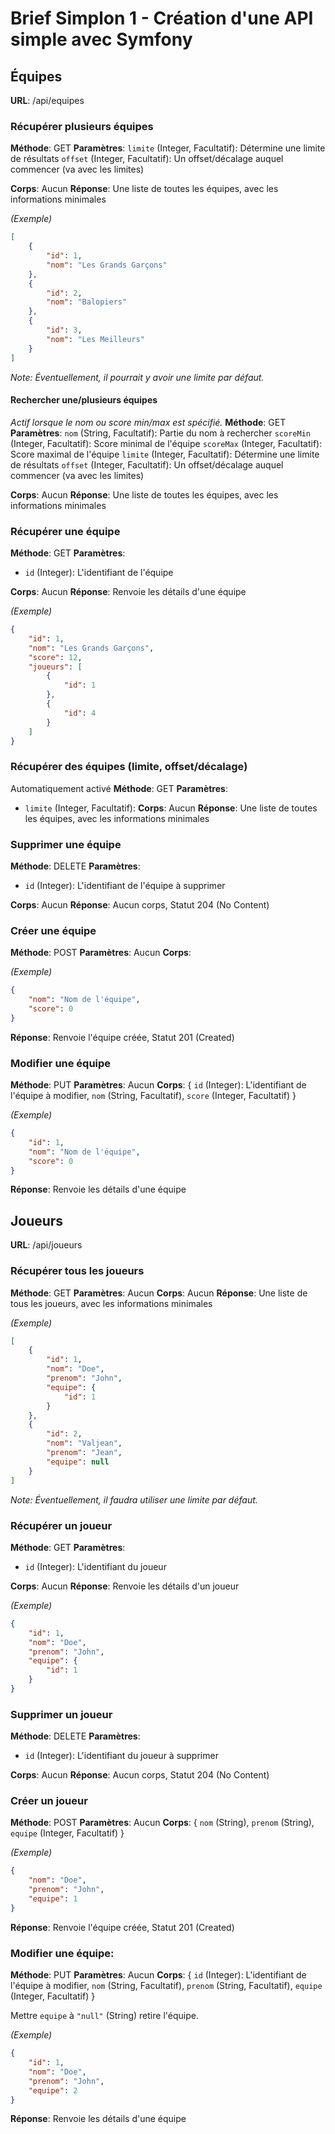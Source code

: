 # Brief Simplon 1 - Création d'une API simple avec Symfony

## Équipes

**URL**: /api/equipes

### Récupérer plusieurs équipes

**Méthode**: GET
**Paramètres**:
`limite` (Integer, Facultatif): Détermine une limite de résultats
`offset` (Integer, Facultatif): Un offset/décalage auquel commencer (va avec les limites)

**Corps**: Aucun
**Réponse**: Une liste de toutes les équipes, avec les informations minimales

_(Exemple)_

```JSON
[
	{
		"id": 1,
		"nom": "Les Grands Garçons"
	},
	{
		"id": 2,
		"nom": "Balopiers"
	},
	{
		"id": 3,
		"nom": "Les Meilleurs"
	}
]
```

_Note: Éventuellement, il pourrait y avoir une limite par défaut._

#### Rechercher une/plusieurs équipes

_Actif lorsque le nom ou score min/max est spécifié._
**Méthode**: GET
**Paramètres**:
`nom` (String, Facultatif): Partie du nom à rechercher
`scoreMin` (Integer, Facultatif): Score minimal de l'équipe
`scoreMax` (Integer, Facultatif): Score maximal de l'équipe
`limite` (Integer, Facultatif): Détermine une limite de résultats
`offset` (Integer, Facultatif): Un offset/décalage auquel commencer (va avec les limites)

**Corps**: Aucun
**Réponse**: Une liste de toutes les équipes, avec les informations minimales

### Récupérer une équipe

**Méthode**: GET
**Paramètres**:

- `id` (Integer): L'identifiant de l'équipe

**Corps**: Aucun
**Réponse**: Renvoie les détails d'une équipe

_(Exemple)_

```JSON
{
	"id": 1,
	"nom": "Les Grands Garçons",
	"score": 12,
	"joueurs": [
		{
			"id": 1
		},
		{
			"id": 4
		}
	]
}
```

### Récupérer des équipes (limite, offset/décalage)

Automatiquement activé
**Méthode**: GET
**Paramètres**:

- `limite` (Integer, Facultatif):
  **Corps**: Aucun
  **Réponse**: Une liste de toutes les équipes, avec les informations minimales

### Supprimer une équipe

**Méthode**: DELETE
**Paramètres**:

- `id` (Integer): L'identifiant de l'équipe à supprimer

**Corps**: Aucun
**Réponse**: Aucun corps, Statut 204 (No Content)

### Créer une équipe

**Méthode**: POST
**Paramètres**: Aucun
**Corps**:

_(Exemple)_

```JSON
{
	"nom": "Nom de l'équipe",
	"score": 0
}
```

**Réponse**: Renvoie l'équipe créée, Statut 201 (Created)

### Modifier une équipe

**Méthode**: PUT
**Paramètres**: Aucun
**Corps**: { `id` (Integer): L'identifiant de l'équipe à modifier, `nom` (String, Facultatif), `score` (Integer, Facultatif) }

_(Exemple)_

```JSON
{
	"id": 1,
	"nom": "Nom de l'équipe",
	"score": 0
}
```

**Réponse**: Renvoie les détails d'une équipe

## Joueurs

**URL**: /api/joueurs

### Récupérer tous les joueurs

**Méthode**: GET
**Paramètres**: Aucun
**Corps**: Aucun
**Réponse**: Une liste de tous les joueurs, avec les informations minimales

_(Exemple)_

```JSON
[
	{
		"id": 1,
		"nom": "Doe",
		"prenom": "John",
		"equipe": {
			"id": 1
		}
	},
	{
		"id": 2,
		"nom": "Valjean",
		"prenom": "Jean",
		"equipe": null
	}
]
```

_Note: Éventuellement, il faudra utiliser une limite par défaut._

### Récupérer un joueur

**Méthode**: GET
**Paramètres**:

- `id` (Integer): L'identifiant du joueur

**Corps**: Aucun
**Réponse**: Renvoie les détails d'un joueur

_(Exemple)_

```JSON
{
	"id": 1,
	"nom": "Doe",
	"prenom": "John",
	"equipe": {
		"id": 1
	}
}
```

### Supprimer un joueur

**Méthode**: DELETE
**Paramètres**:

- `id` (Integer): L'identifiant du joueur à supprimer

**Corps**: Aucun
**Réponse**: Aucun corps, Statut 204 (No Content)

### Créer un joueur

**Méthode**: POST
**Paramètres**: Aucun
**Corps**: { `nom` (String), `prenom` (String), `equipe` (Integer, Facultatif) }

_(Exemple)_

```JSON
{
	"nom": "Doe",
	"prenom": "John",
	"equipe": 1
}
```

**Réponse**: Renvoie l'équipe créée, Statut 201 (Created)

### Modifier une équipe:

**Méthode**: PUT
**Paramètres**: Aucun
**Corps**: { `id` (Integer): L'identifiant de l'équipe à modifier, `nom` (String, Facultatif), `prenom` (String, Facultatif), `equipe` (Integer, Facultatif) }

Mettre `equipe` à `"null"` (String) retire l'équipe.

_(Exemple)_

```JSON
{
	"id": 1,
	"nom": "Doe",
	"prenom": "John",
	"equipe": 2
}
```

**Réponse**: Renvoie les détails d'une équipe
